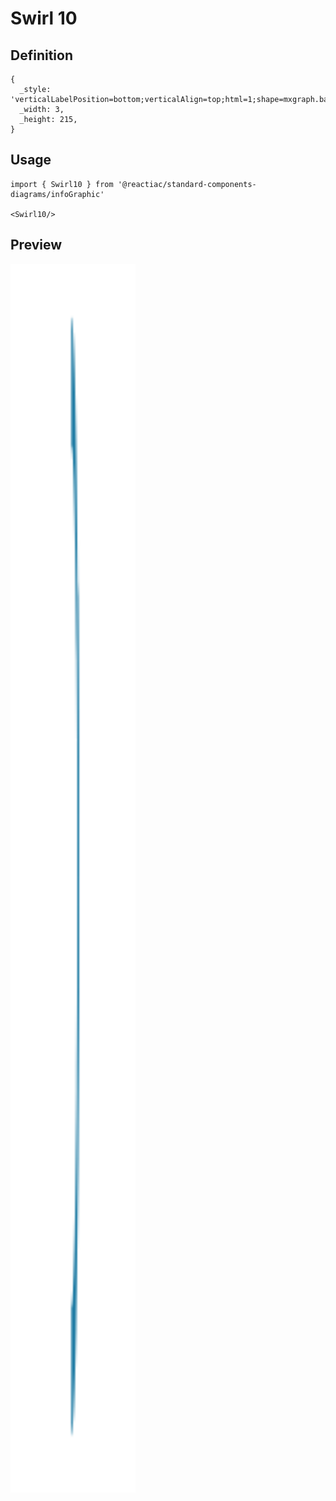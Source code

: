 # Swirl 10

## Definition

```
{
  _style: 'verticalLabelPosition=bottom;verticalAlign=top;html=1;shape=mxgraph.basic.partConcEllipse;fillColor=#10739E;strokeColor=none;startAngle=0;endAngle=0.5;arcWidth=0.23;shadow=0;fontSize=7;fontColor=#FFFFFF;align=left;',
  _width: 3,
  _height: 215,
}
```

## Usage

```
import { Swirl10 } from '@reactiac/standard-components-diagrams/infoGraphic'

<Swirl10/>
```

## Preview

<img src="./swirl-10.png" width="200"/>
